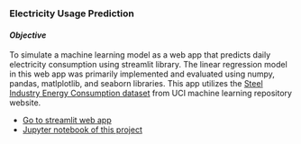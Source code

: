 ### **Electricity Usage Prediction**

#### *Objective*
To simulate a machine learning model as a web app that predicts daily electricity consumption using streamlit library.
The linear regression model in this web app was primarily implemented and evaluated using numpy, pandas, matlplotlib, and seaborn libraries.
This app utilizes the [Steel Industry Energy Consumption dataset](https://archive.ics.uci.edu/dataset/851/steel+industry+energy+consumption) from UCI machine learning repository website.
* [Go to streamlit web app](https://electricity-usage-prediction.streamlit.app/)
* [Jupyter notebook of this project](https://github.com/mohammad-agus/electricity-usage-prediction-web-app/blob/main/steel_industry_energy_consumption.ipynb)

